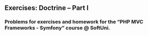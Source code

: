 ## Exercises: Doctrine – Part I
### Problems for exercises and homework for the “PHP MVC Frameworks - Symfony” course @ SoftUni.